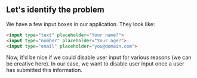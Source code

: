 ## Let's identify the problem

We have a few input boxes in our application. They look like:

```html
<input type="text" placeholder="Your name?">
<input type="number" placeholder="Your age?">
<input type="email" placeholder="you@domain.com">
```

Now, it'd be nice if we could disable user input for various reasons (we can be creative here). In our case, we want to disable user input once a user has submitted this information.
